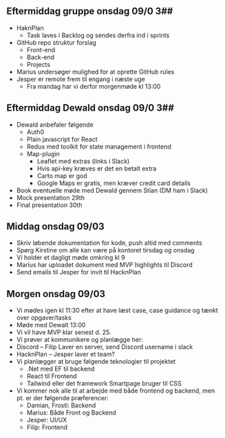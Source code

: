 ## Eftermiddag gruppe onsdag 09/0 3##
- HaknPlan
  - Task laves i Backlog og sendes derfra ind i sprints
- GitHub repo struktur forslag
  - Front-end
  - Back-end
  - Projects
- Marius undersøger mulighed for at oprette GitHub rules
- Jesper er remote frem til engang i næste uge
  - Fra mandag har vi derfor morgenmøde kl 13:00

## Eftermiddag Dewald onsdag 09/0 3##
- Dewald anbefaler følgende
  - Auth0
  - Plain javascript for React
  - Redux med toolkit for state management i frontend
  - Map-plugin
    - Leaflet med extras (links i Slack)
    - Hvis api-key kræves er det en betalt extra
    - Carto map er god
    - Google Maps er gratis, men kræver credit card details
- Book eventuelle møde med Dewald gennem Stian (DM ham i Slack)
- Mock presentation 29th
- Final presentation 30th


## Middag onsdag 09/03 ##
- Skriv løbende dokumentation for kode, push altid med comments
- Spørg Kirstine om alle kan være på kontoret tirsdag og onsdag
- Vi holder et dagligt møde omkring kl 9
- Marius har uploadet dokument med MVP highlights til Discord
- Send emails til Jesper for invit til HacknPlan


## Morgen onsdag 09/03 ##
- Vi mødes igen kl 11:30 efter at have læst case, case guidance og tænkt over opgaver/tasks
- Møde med Dewalt 13:00
- Vi vil have MVP klar senest d. 25.
- Vi prøver at kommunikere og planlægge her:
- Discord – Filip Laver en server, send Discord username i slack
- HacknPlan – Jesper laver et team?
- Vi planlægger at bruge følgende teknologier til projektet
  - .Net med EF til backend
  - React til Frontend
  - Tailwind eller det framework Smartpage bruger til CSS
- Vi kommer nok alle til at arbejde med både frontend og backend, men pt. er der følgende præferencer:
    - Damian, Frosti: Backend
    - Marius: Både Front og Backend
    - Jesper: UI/UX
    - Filip: Frontend 

